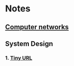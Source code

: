 # Notes
## [Computer networks](Computer_Networks.md)
## System Design 
### 1. [Tiny URL](Tiny_URL.md)
